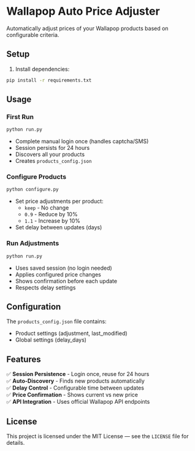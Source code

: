 # Wallapop Auto Price Adjuster

Automatically adjust prices of your Wallapop products based on configurable criteria.

## Setup

1. Install dependencies:
```bash
pip install -r requirements.txt
```

## Usage

### First Run
```bash
python run.py
```
- Complete manual login once (handles captcha/SMS)
- Session persists for 24 hours
- Discovers all your products
- Creates `products_config.json`

### Configure Products
```bash
python configure.py
```
- Set price adjustments per product:
  - `keep` - No change
  - `0.9` - Reduce by 10%
  - `1.1` - Increase by 10%
- Set delay between updates (days)

### Run Adjustments
```bash
python run.py
```
- Uses saved session (no login needed)
- Applies configured price changes
- Shows confirmation before each update
- Respects delay settings

## Configuration

The `products_config.json` file contains:
- Product settings (adjustment, last_modified)
- Global settings (delay_days)

## Features

✅ **Session Persistence** - Login once, reuse for 24 hours  
✅ **Auto-Discovery** - Finds new products automatically  
✅ **Delay Control** - Configurable time between updates  
✅ **Price Confirmation** - Shows current vs new price  
✅ **API Integration** - Uses official Wallapop API endpoints

## License

This project is licensed under the MIT License — see the `LICENSE` file for details.